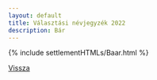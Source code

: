 ```yaml
---
layout: default
title: Választási névjegyzék 2022
description: Bár
---
```


{% include settlementHTMLs/Baar.html %}

[Vissza](./)